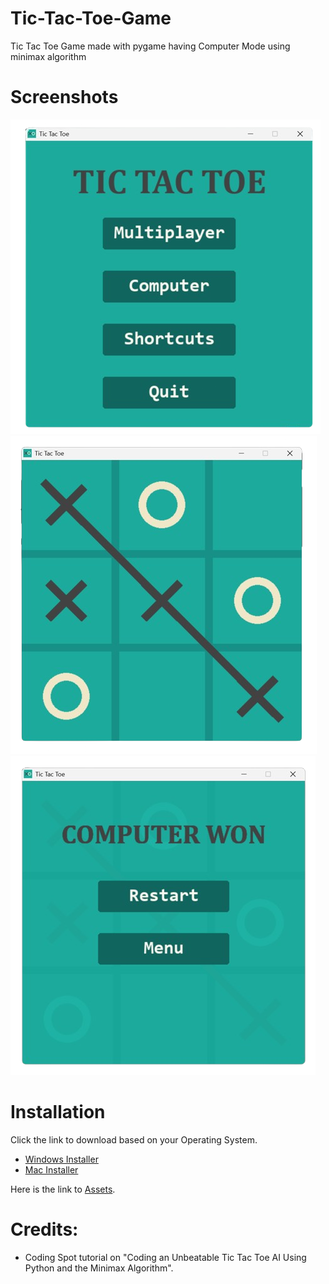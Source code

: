 # Tic-Tac-Toe-Game
Tic Tac Toe Game made with pygame having Computer Mode using minimax algorithm

# Screenshots
![Main Screen](./Screenshots/Main-Screen.png)
![Main Screen](./Screenshots/Game.png)
![Main Screen](./Screenshots/End-Screen.png)

# Installation
Click the link to download based on your Operating System.

- [Windows Installer](https://github.com/syedmuneeruddin5/Tic-Tac-Toe-Game/releases/latest/download/Tic-Tac-Toe-Windows-Installer.exe)
- [Mac Installer](https://github.com/syedmuneeruddin5/Tic-Tac-Toe-Game/releases/latest/download/Tic.Tac.Toe.Mac.Installer.dmg)

Here is the link to [Assets](https://github.com/syedmuneeruddin5/Tic-Tac-Toe-Game/releases/latest).

# Credits:
- Coding Spot tutorial on "Coding an Unbeatable Tic Tac Toe AI Using Python and the Minimax Algorithm".
